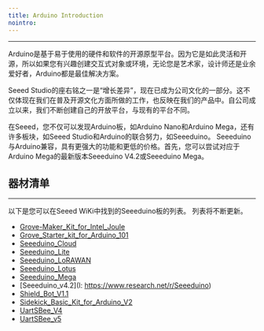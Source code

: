 ```yaml
---
title: Arduino Introduction
nointro:
---
```


---

Arduino是基于易于使用的硬件和软件的开源原型平台。因为它是如此灵活和开源，所以如果您有兴趣创建交互式对象或环境，无论您是艺术家，设计师还是业余爱好者，Arduino都是最佳解决方案。

Seeed Studio的座右铭之一是“增长差异”，现在已成为公司文化的一部分。这不仅体现在我们在普及开源文化方面所做的工作，也反映在我们的产品中。自公司成立以来，我们不断创建自己的开放平台，与现有的平台不同。

在Seeed，您不仅可以发现Arduino板，如Arduino Nano和Arduino Mega，还有许多板块，如Seeed Studio和Arduino的联合努力，如Seeeduino。 Seeeduino与Arduino兼容，具有更强大的功能和更低的价格。首先，您可以尝试对应于Arduino Mega的最新版本Seeeduino V4.2或Seeeduino Mega。

## 器材清单
---

以下是您可以在Seeed WiKi中找到的Seeeduino板的列表。 列表将不断更新。


* [Grove-Maker_Kit_for_Intel_Joule](http://seeed.wiki/Grove_Maker_Kit_for_Intel_Joule)
* [Grove_Starter_kit_for_Arduino_101](http://seeed.wiki/Grove_Starter_kit_for_Arduino_101)
* [Seeeduino_Cloud](http://seeed.wiki/Seeeduino_Cloud)
* [Seeeduino_Lite](http://seeed.wiki/Seeeduino_Lite)
* [Seeeduino_LoRAWAN](http://seeed.wiki/Seeeduino_LoRAWAN)
* [Seeeduino_Lotus](http://seeed.wiki/Seeeduino_Lotus)
* [Seeeduino_Mega](http://seeed.wiki/Seeeduino_Mega)
* [Seeeduino_v4.2](l: https://www.research.net/r/Seeeduino)
* [Shield_Bot_V1.1](http://seeed.wiki/Shield_Bot_V1.1)
* [Sidekick_Basic_Kit_for_Arduino_V2](http://seeed.wiki/Sidekick_Basic_Kit_for_Arduino_V2)
* [UartSBee_V4](http://seeed.wiki/UartSBee_V4)
* [UartSBee_v5](http://seeed.wiki/UartSBee_v5)
